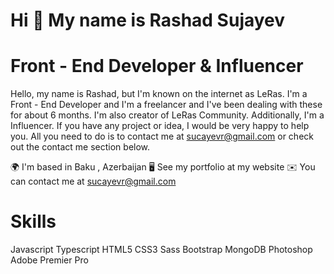 # Hi 👋 My name is Rashad Sujayev

# Front - End Developer & Influencer

Hello, my name is Rashad, but I'm known on the internet as LeRas. I'm a Front - End Developer and I'm a freelancer and I've been dealing with these for about 6 months. I'm also creator of LeRas Community. Additionally, I'm a Influencer. If you have any project or idea, I would be very happy to help you. All you need to do is to contact me at sucayevr@gmail.com or check out the contact me section below.

🌍  I'm based in Baku , Azerbaijan
🖥️  See my portfolio at my website
✉️  You can contact me at sucayevr@gmail.com

# Skills
Javascript Typescript HTML5 CSS3 Sass Bootstrap MongoDB Photoshop Adobe Premier Pro
